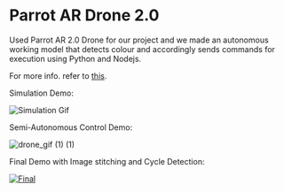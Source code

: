 # Parrot AR Drone 2.0

Used Parrot AR 2.0 Drone for our project and we made an autonomous working model that detects colour and accordingly sends commands for execution using Python and Nodejs.

For more info. refer to [this](https://github.com/KartuzGupta/ME395_Quadcopter/blob/main/Nodejs%20%26%20Python/README.md).

Simulation Demo:

![Simulation Gif](https://user-images.githubusercontent.com/76262941/219060058-e9b5c7f8-6b03-4ea0-ad50-ba0e1f96aa2e.gif)



Semi-Autonomous Control Demo:

![drone_gif (1) (1)](https://user-images.githubusercontent.com/76262941/205442087-20e5fb38-0447-41a0-b852-599c09124574.gif)


Final Demo with Image stitching and Cycle Detection:

[![Final](https://user-images.githubusercontent.com/76262941/234953530-077cc065-b21f-46d1-94f1-243026ff445d.jpeg)](https://youtu.be/a-V4kX3eAEE)
